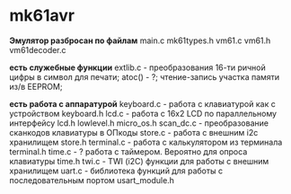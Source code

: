 # mk61avr

**Эмулятор разбросан по файлам**
main.c
mk61types.h
vm61.c
vm61.h
vm61decoder.c

**есть служебные функции**
extlib.c - преобразования 16-ти ричной цифры в символ для печати;
	atoc() - ?;
	чтение-запись участка памяти из/в EEPROM;

**есть работа с аппаратурой**
keyboard.c - работа с клавиатурой как с устройством 
keyboard.h
lcd.c - работа с 16x2 LCD по параллельному интерфейсу
lcd.h
lowlevel.h
micro_os.h
scan_dc.c - преобразование сканкодов клавиатуры в ОПкоды 
store.c - работа с внешним i2c хранилищем
store.h
terminal.c - работа с калькулятором из терминала
terminal.h
time.c - ? работа с таймером. Вероятно для опроса клавиатуры
time.h
twi.c - TWI (i2C) функции для работы с внешним хранилищем
uart.c - библиотека функций для работы с последовательным портом
usart_module.h

